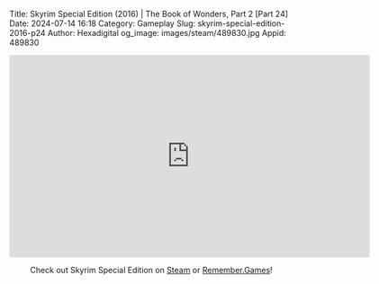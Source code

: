 Title: Skyrim Special Edition (2016) | The Book of Wonders, Part 2 [Part 24]
Date: 2024-07-14 16:18
Category: Gameplay
Slug: skyrim-special-edition-2016-p24
Author: Hexadigital
og_image: images/steam/489830.jpg
Appid: 489830

<center><iframe src="https://www.youtube.com/embed/h6OboyrF__o?feature=oembed" allow="accelerometer; autoplay; encrypted-media; gyroscope; picture-in-picture" width="640" height="360" frameborder="0"></iframe>

Check out Skyrim Special Edition on [Steam](https://store.steampowered.com/app/489830/?curator_clanid=34633900) or [Remember.Games](https://remember.games/game/164/the-elder-scrolls-v-skyrim-special-edition/)!</center>